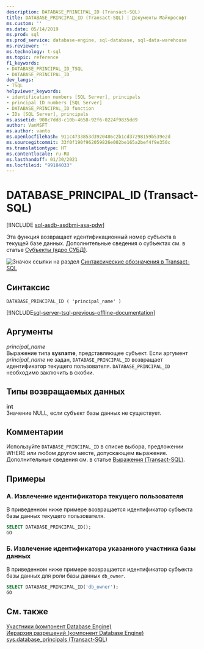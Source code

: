 ```yaml
---
description: DATABASE_PRINCIPAL_ID (Transact-SQL)
title: DATABASE_PRINCIPAL_ID (Transact-SQL) | Документы Майкрософт
ms.custom: ''
ms.date: 05/14/2019
ms.prod: sql
ms.prod_service: database-engine, sql-database, sql-data-warehouse
ms.reviewer: ''
ms.technology: t-sql
ms.topic: reference
f1_keywords:
- DATABASE_PRINCIPAL_ID_TSQL
- DATABASE_PRINCIPAL_ID
dev_langs:
- TSQL
helpviewer_keywords:
- identification numbers [SQL Server], principals
- principal ID numbers [SQL Server]
- DATABASE_PRINCIPAL_ID function
- IDs [SQL Server], principals
ms.assetid: 908c7dd8-c10b-4658-92f6-0224f9835dd9
author: VanMSFT
ms.author: vanto
ms.openlocfilehash: 911c4733853d3920486c2b1cd37298159b539e2d
ms.sourcegitcommit: 33f0f190f962059826e002be165a2bef4f9e350c
ms.translationtype: HT
ms.contentlocale: ru-RU
ms.lasthandoff: 01/30/2021
ms.locfileid: "99184033"
---
```

# <a name="database_principal_id-transact-sql"></a>DATABASE_PRINCIPAL_ID (Transact-SQL)
[!INCLUDE [sql-asdb-asdbmi-asa-pdw](../../includes/applies-to-version/sql-asdb-asdbmi-asa.md)]

Эта функция возвращает идентификационный номер субъекта в текущей базе данных. Дополнительные сведения о субъектах см. в статье [Субъекты &#40;ядро СУБД&#41;](../../relational-databases/security/authentication-access/principals-database-engine.md).
  
![Значок ссылки на раздел](../../database-engine/configure-windows/media/topic-link.gif "Значок ссылки на раздел") [Синтаксические обозначения в Transact-SQL](../../t-sql/language-elements/transact-sql-syntax-conventions-transact-sql.md)
  
## <a name="syntax"></a>Синтаксис  
  
```syntaxsql
DATABASE_PRINCIPAL_ID ( 'principal_name' )  
```  
  
[!INCLUDE[sql-server-tsql-previous-offline-documentation](../../includes/sql-server-tsql-previous-offline-documentation.md)]

## <a name="arguments"></a>Аргументы
*principal_name*  
Выражение типа **sysname**, представляющее субъект. Если аргумент *principal_name* не задан, `DATABASE_PRINCIPAL_ID` возвращает идентификатор текущего пользователя. `DATABASE_PRINCIPAL_ID` необходимо заключить в скобки.
  
## <a name="return-types"></a>Типы возвращаемых данных
**int**  
Значение NULL, если субъект базы данных не существует.
  
## <a name="remarks"></a>Комментарии  
Используйте `DATABASE_PRINCIPAL_ID` в списке выбора, предложении WHERE или любом другом месте, допускающем выражение. Дополнительные сведения см. в статье [Выражения (Transact-SQL)](../../t-sql/language-elements/expressions-transact-sql.md).
  
## <a name="examples"></a>Примеры  
  
### <a name="a-retrieving-the-id-of-the-current-user"></a>A. Извлечение идентификатора текущего пользователя  
В приведенном ниже примере возвращается идентификатор субъекта базы данных текущего пользователя.
  
```sql
SELECT DATABASE_PRINCIPAL_ID();  
GO  
```  
  
### <a name="b-retrieving-the-id-of-a-specified-database-principal"></a>Б. Извлечение идентификатора указанного участника базы данных  
В приведенном ниже примере возвращается идентификатор субъекта базы данных для роли базы данных `db_owner`.
  
```sql
SELECT DATABASE_PRINCIPAL_ID('db_owner');  
GO  
```  
  
## <a name="see-also"></a>См. также
[Участники (компонент Database Engine)](../../relational-databases/security/authentication-access/principals-database-engine.md)  
[Иерархия разрешений (компонент Database Engine)](../../relational-databases/security/permissions-hierarchy-database-engine.md)  
[sys.database_principals (Transact-SQL)](../../relational-databases/system-catalog-views/sys-database-principals-transact-sql.md)
  
  
